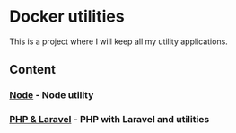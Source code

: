 # Docker utilities

This is a project where I will keep all my utility applications.

## Content

### [Node](node/Readme.md) - Node utility

### [PHP & Laravel](laravel/Readme.md) - PHP with Laravel and utilities